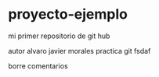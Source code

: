 # proyecto-ejemplo
mi primer repositorio de git hub

autor alvaro javier morales
practica git
fsdaf


borre comentarios
